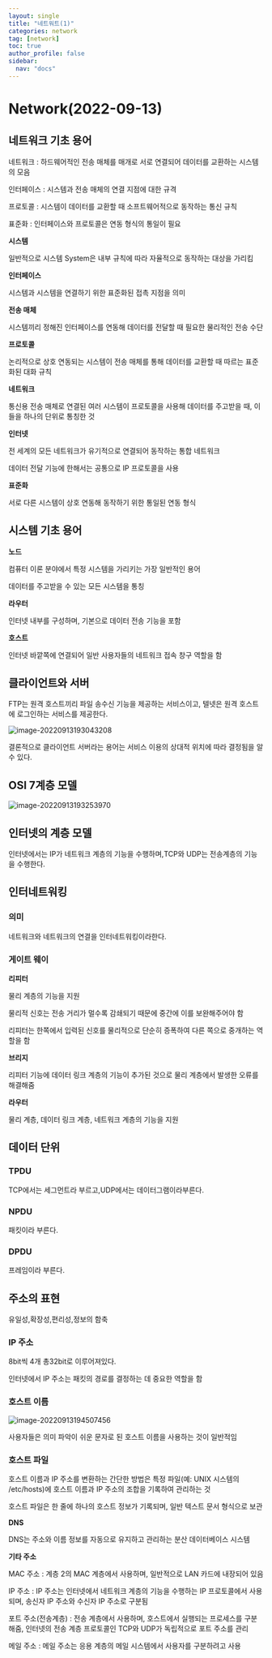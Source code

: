 ```yaml
---
layout: single
title: "네트워트(1)"
categories: network
tag: [network]
toc: true
author_profile: false
sidebar:
  nav: "docs"
---
```


# Network(2022-09-13)

## 네트워크 기초 용어

네트워크 : 하드웨어적인 전송 매체를 매개로 서로 연결되어 데이터를 교환하는 시스템의 모음

인터페이스 : 시스템과 전송 매체의 연결 지점에 대한 규격

프로토콜 : 시스템이 데이터를 교환할 때 소프트웨어적으로 동작하는 통신 규칙

표준화 : 인터페이스와 프로토콜은 연동 형식의 통일이 필요

**시스템**

일반적으로 시스템 System은 내부 규칙에 따라 자율적으로 동작하는 대상을 가리킴

**인터페이스**

시스템과 시스템을 연결하기 위한 표준화된 접촉 지점을 의미

**전송 매체**

시스템끼리 정해진 인터페이스를 연동해 데이터를 전달할 때 필요한 물리적인 전송 수단

**프로토콜**

논리적으로 상호 연동되는 시스템이 전송 매체를 통해 데이터를 교환할 때 따르는 표준화된 대화 규칙

**네트워크**

통신용 전송 매체로 연결된 여러 시스템이 프로토콜을 사용해 데이터를 주고받을 때, 이들을 하나의 단위로 통칭한 것

**인터넷**

전 세계의 모든 네트워크가 유기적으로 연결되어 동작하는 통합 네트워크

데이터 전달 기능에 한해서는 공통으로 IP 프로토콜을 사용

**표준화**

서로 다른 시스템이 상호 연동해 동작하기 위한 통일된 연동 형식

## 시스템 기초 용어

**노드**

컴퓨터 이론 분야에서 특정 시스템을 가리키는 가장 일반적인 용어

데이터를 주고받을 수 있는 모든 시스템을 통칭

**라우터**

인터넷 내부를 구성하며, 기본으로 데이터 전송 기능을 포함

**호스트**

인터넷 바깥쪽에 연결되어 일반 사용자들의 네트워크 접속 창구 역할을 함

## 클라이언트와 서버

FTP는 원격 호스트끼리 파일 송수신 기능을 제공하는 서비스이고, 텔넷은 원격 호스트에 로그인하는 서비스를 제공한다. 

![image-20220913193043208](/img/2022-09-13-network/image-20220913193043208.png)

결론적으로 클라이언트 서버라는 용어는 서비스 이용의 상대적 위치에 따라 결정됨을 알 수 있다.

## OSI 7계층 모델 

![image-20220913193253970](/img/2022-09-13-network/image-20220913193253970.png)



## 인터넷의 계층 모델

인터넷에서는 IP가 네트워크 계층의 기능을 수행하며,TCP와 UDP는 전송계층의 기능을 수행한다.



## 인터네트워킹

### 의미

네트워크와 네트워크의 연결을 인터네트워킹이라한다.

### 게이트 웨이

**리피터**

물리 계층의 기능을 지원

물리적 신호는 전송 거리가 멀수록 감쇄되기 때문에 중간에 이를 보완해주어야 함

리피터는 한쪽에서 입력된 신호를 물리적으로 단순히 증폭하여 다른 쪽으로 중개하는 역할을 함

**브리지**

리피터 기능에 데이터 링크 계층의 기능이 추가된 것으로 물리 계층에서 발생한 오류를 해결해줌

**라우터**

물리 계층, 데이터 링크 계층, 네트워크 계층의 기능을 지원

## 데이터 단위

### TPDU

TCP에서는 세그먼트라 부르고,UDP에서는 데이터그램이라부른다.

### NPDU

패킷이라 부른다.

### DPDU

프레임이라 부른다.

## 주소의 표현

유일성,확장성,편리성,정보의 함축

### IP 주소

8bit씩 4개 총32bit로 이루어져있다.

인터넷에서 IP 주소는 패킷의 경로를 결정하는 데 중요한 역할을 함

### 호스트 이름

![image-20220913194507456](/img/2022-09-13-network/image-20220913194507456.png)

사용자들은 의미 파악이 쉬운 문자로 된 호스트 이름을 사용하는 것이 일반적임

### 호스트 파일

호스트 이름과 IP 주소를 변환하는 간단한 방법은 특정 파일(예: UNIX 시스템의 /etc/hosts)에 호스트 이름과 IP 주소의 조합을 기록하여 관리하는 것

호스트 파일은 한 줄에 하나의 호스트 정보가 기록되며, 일반 텍스트 문서 형식으로 보관

**DNS**

DNS는 주소와 이름 정보를 자동으로 유지하고 관리하는 분산 데이터베이스 시스템

**기타 주소**

MAC 주소 : 계층 2의 MAC 계층에서 사용하며, 일반적으로 LAN 카드에 내장되어 있음

IP 주소 : IP 주소는 인터넷에서 네트워크 계층의 기능을 수행하는 IP 프로토콜에서 사용되며, 송신자 IP 주소와 수신자 IP 주소로 구분됨

포트 주소(전송계층) : 전송 계층에서 사용하며, 호스트에서 실행되는 프로세스를 구분해줌, 인터넷의 전송 계층 프로토콜인 TCP와 UDP가 독립적으로 포트 주소를 관리

메일 주소 : 메일 주소는 응용 계층의 메일 시스템에서 사용자를 구분하려고 사용
